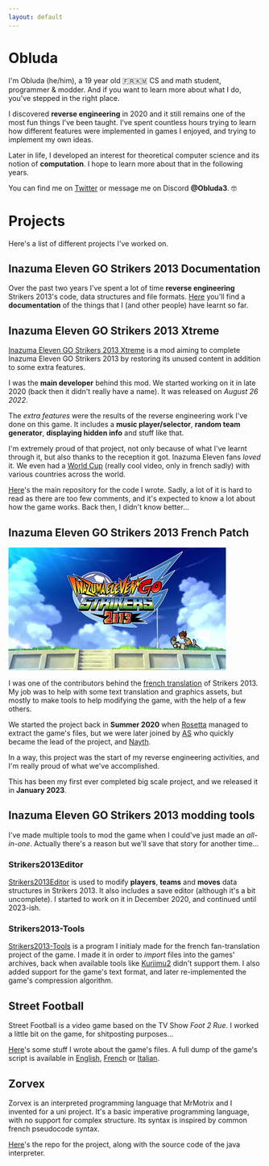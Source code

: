 ```yaml
---
layout: default
---
```

# Obluda

I'm Obluda (he/him), a 19 year old 🇫🇷🇰🇲 CS and math student, programmer & modder. And if you want to learn more about what I do, you've stepped in the right place.

I discovered **reverse engineering** in 2020 and it still remains one of the most fun things I've been taught. I've spent countless hours trying to learn how different features were implemented in games I enjoyed, and trying to implement my own ideas. 

Later in life, I developed an interest for theoretical computer science and its notion of **computation**. I hope to learn more about that in the following years.

You can find me on [Twitter](https://www.twitter.com/obluda3) or message me on Discord **@Obluda3**. 🤓 

# Projects

Here's a list of different projects I've worked on.

## Inazuma Eleven GO Strikers 2013 Documentation

Over the past two years I've spent a lot of time **reverse engineering** Strikers 2013's code, data structures and file formats. 
[Here](/strikers) you'll find a **documentation** of the things that I (and other people) have learnt so far.

## Inazuma Eleven GO Strikers 2013 Xtreme

[Inazuma Eleven GO Strikers 2013 Xtreme](https://www.xtreme13.com/) is a mod aiming to complete Inazuma Eleven GO Strikers 2013 by restoring its unused content in addition to some extra features. 

I was the **main developer** behind this mod. We started working on it in late 2020 (back then it didn't really have a name). It was released on *August 26 2022*.

The *extra features* were the results of the reverse engineering work I've done on this game. It includes a **music player/selector**, **random team generator**, **displaying hidden info** and stuff like that.

I'm extremely proud of that project, not only because of what I've learnt through it, but also thanks to the reception it got. Inazuma Eleven fans *loved* it. We even had a [World Cup](https://www.youtube.com/watch?v=QAreqSNz67M) (really cool video, only in french sadly) with various countries across the world. 

[Here](https://github.com/obluda3/strikers2013-xtreme/)'s the main repository for the code I wrote. Sadly, a lot of it is hard to read as there are too few comments, and it's expected to know a lot about how the game works. Back then, I didn't know better...


## Inazuma Eleven GO Strikers 2013 French Patch

![Screenshot of a translated menu in Strikers 2013](/resources/strikersfr.png)

I was one of the contributors behind the [french translation](/copa_project) of Strikers 2013. My job was to help with some text translation and graphics assets, but mostly to make tools to help modifying the game, with the help of a few others. 

We started the project back in **Summer 2020** when [Rosetta](https://twitter.com/fatalblooms92) managed to extract the game's files, but we were later joined by [AS](https://twitter.com/sltcas) who quickly became the lead of the project, and [Nayth](https://twitter.com/637nayth). 

In a way, this project was the start of my reverse engineering activities, and I'm really proud of what we've accomplished.

This has been my first ever completed big scale project, and we released it in **January 2023**.

## Inazuma Eleven GO Strikers 2013 modding tools

I've made multiple tools to mod the game when I could've just made an *all-in-one*. Actually there's a reason but we'll save that story for another time...

### Strikers2013Editor

[Strikers2013Editor](https://github.com/obluda3/Strikers2013Editor) is used to modify **players**, **teams** and **moves** data structures in Strikers 2013. It also includes a save editor (although it's a bit uncomplete). I started to work on it in December 2020, and continued until 2023-ish.

### Strikers2013-Tools

[Strikers2013-Tools](https://github.com/obluda3/strikers2013-tools) is a program I initialy made for the french fan-translation project of the game. I made it in order to *import* files into the games' archives, back when available tools like [Kuriimu2](https://github.com/FanTranslatorsInternational/Kuriimu2) didn't support them. I also added support for the game's text format, and later re-implemented the game's compression algorithm.

## Street Football

Street Football is a video game based on the TV Show *Foot 2 Rue*. I worked a little bit on the game, for shitposting purposes...

[Here](/f2r)'s some stuff I wrote about the game's files. A full dump of the game's script is available in [English](/resources/f2r_eng.txt), [French](/resources/f2r_fr.txt) or [Italian](/resources/f2r_it.txt).

## Zorvex

Zorvex is an interpreted programming language that MrMotrix and I invented for a uni project. It's a basic imperative programming language, with no support for complex structure. Its syntax is inspired by common french pseudocode syntax.

[Here](https://github.com/MrMotrix/zorvex_projet_info)'s the repo for the project, along with the source code of the java interpreter. 